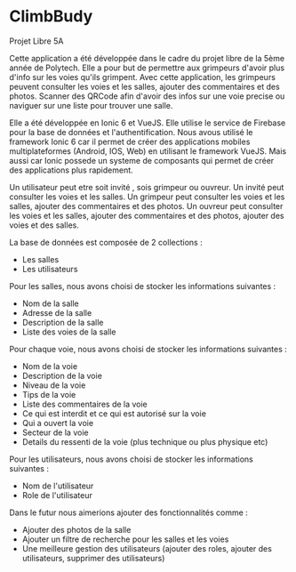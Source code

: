 # ClimbBudy

Projet Libre 5A

Cette application a été développée dans le cadre du projet libre de la 5ème année de Polytech. Elle a pour but de permettre aux grimpeurs d'avoir plus d'info sur les voies qu'ils grimpent.
Avec cette application, les grimpeurs peuvent consulter les voies et les salles, ajouter des commentaires et des photos. Scanner des QRCode afin d'avoir des infos sur une voie precise ou naviguer sur une liste pour trouver une salle.

Elle a été développée en Ionic 6 et VueJS. Elle utilise le service de Firebase pour la base de données et l'authentification.
Nous avous utilisé le framework Ionic 6 car il permet de créer des applications mobiles multiplateformes (Android, IOS, Web) en utilisant le framework VueJS. Mais aussi car Ionic possede un systeme de composants qui permet de créer des applications plus rapidement.

Un utilisateur peut etre soit invité , sois grimpeur ou ouvreur.
Un invité peut consulter les voies et les salles.
Un grimpeur peut consulter les voies et les salles, ajouter des commentaires et des photos.
Un ouvreur peut consulter les voies et les salles, ajouter des commentaires et des photos, ajouter des voies et des salles.

 La base de données est composée de 2 collections :
- Les salles
- Les utilisateurs

Pour les salles, nous avons choisi de stocker les informations suivantes :
- Nom de la salle
- Adresse de la salle
- Description de la salle
- Liste des voies de la salle

Pour chaque voie, nous avons choisi de stocker les informations suivantes :
- Nom de la voie
- Description de la voie
- Niveau de la voie
- Tips de la voie
- Liste des commentaires de la voie
- Ce qui est interdit et ce qui est autorisé sur la voie
- Qui a ouvert la voie
- Secteur de la voie
- Details du ressenti de la voie (plus technique ou plus physique etc)

Pour les utilisateurs, nous avons choisi de stocker les informations suivantes :
- Nom de l'utilisateur
- Role de l'utilisateur


Dans le futur nous aimerions ajouter des fonctionnalités comme :
- Ajouter des photos de la salle
- Ajouter un filtre de recherche pour les salles et les voies
- Une meilleure gestion des utilisateurs (ajouter des roles, ajouter des utilisateurs, supprimer des utilisateurs)

